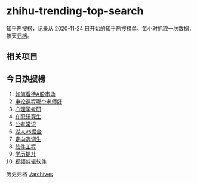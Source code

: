 # zhihu-trending-top-search

知乎热搜榜，记录从 2020-11-24
日开始的知乎热搜榜单。每小时抓取一次数据，按天[归档](./archives)。

## 相关项目

## 今日热搜榜

<!-- BEGIN -->
<!-- 最后更新时间 Sat Apr 27 2024 20:12:23 GMT+0800 (China Standard Time) -->

1. [如何看待A股市场](https://www.zhihu.com/search?q=如何看待A股市场)
1. [申论课程哪个老师好](https://www.zhihu.com/search?q=申论课程哪个老师好)
1. [心理学考研](https://www.zhihu.com/search?q=心理学考研)
1. [在职研究生](https://www.zhihu.com/search?q=在职研究生)
1. [公考常识](https://www.zhihu.com/search?q=公考常识)
1. [湖人vs掘金](https://www.zhihu.com/search?q=湖人vs掘金)
1. [定向选调生](https://www.zhihu.com/search?q=定向选调生)
1. [软件工程](https://www.zhihu.com/search?q=软件工程)
1. [学历提升](https://www.zhihu.com/search?q=学历提升)
1. [视频剪辑软件](https://www.zhihu.com/search?q=视频剪辑软件)

<!-- END -->

历史归档 [./archives](./archives)
